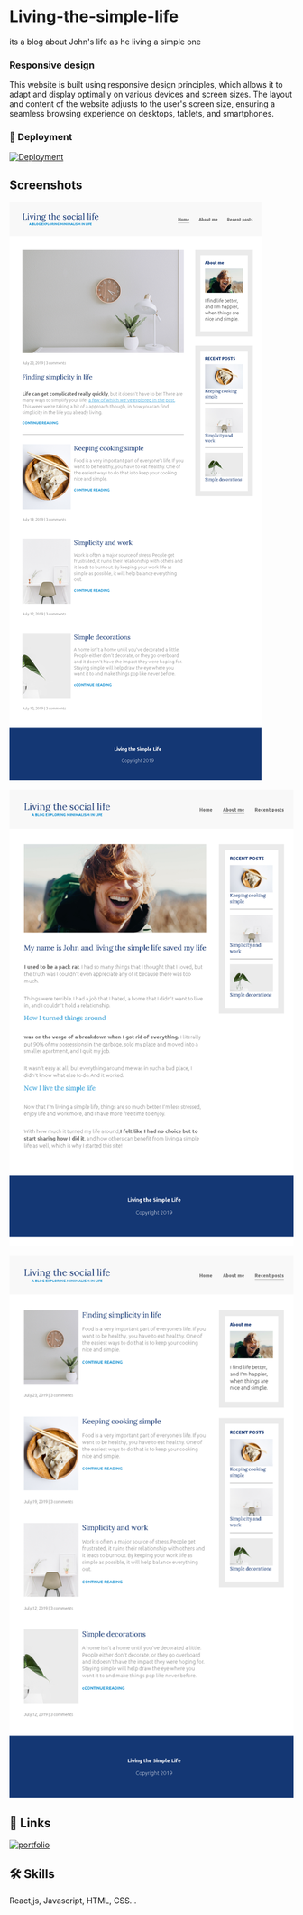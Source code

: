 
# Living-the-simple-life

its a blog about John's life as he living a simple one

### Responsive design 

This website is built using responsive design principles, which allows it to adapt and display optimally on various devices and screen sizes. The layout and content of the website adjusts to the user's screen size, ensuring a seamless browsing experience on desktops, tablets, and smartphones.

### 🚀 Deployment
[![Deployment](https://img.shields.io/badge/-CLICK%20ME-yellow)](https://yousefo1995.github.io/living-the-simple-life/)


## Screenshots

![App Screenshot](images/home.png)

![App Screenshot](images/about-me.png)

![App Screenshot](images/recent-posts.png)


## 🔗 Links
[![portfolio](https://img.shields.io/badge/my_portfolio-000?style=for-the-badge&logo=ko-fi&logoColor=white)](https://github.com/yousefo1995/Portfolio-s-yousef)



## 🛠 Skills
React,js, Javascript, HTML, CSS...

